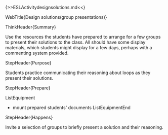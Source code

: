 {>>ESLActivitydesignsolutions.md<<}

WebTitle{Design solutions(group presentations)}

ThinkHeader{Summary}

Use the resources the students have prepared to arrange for a few groups to present their solutions to the class. All should have some display materials, which students might display for a few days, perhaps with a commenting system provided.

StepHeader{Purpose}

Students practice communicating their reasoning about loops as they present their solutions.

StepHeader{Prepare}

ListEquipment
- mount prepared students' documents 
ListEquipmentEnd

StepHeader{Happens}

Invite a selection of groups to briefly present a solution and their reasoning.
